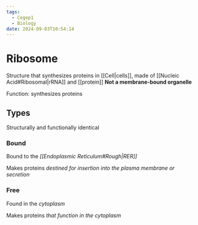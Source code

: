 ```yaml
---
tags:
  - Cegep1
  - Biology
date: 2024-09-03T10:54:14
---
```


# Ribosome

Structure that synthesizes proteins in [[Cell|cells]], made of [[Nucleic Acid#Ribosomal|rRNA]] and [[protein]]
**Not a membrane-bound organelle**

Function: synthesizes proteins

## Types

Structurally and functionally identical

### Bound

Bound to the *[[Endoplasmic Reticulum#Rough|RER]]*

Makes proteins *destined for insertion into the plasma membrane or secretion*

### Free

Found in the *cytoplasm*

Makes proteins *that function in the cytoplasm*